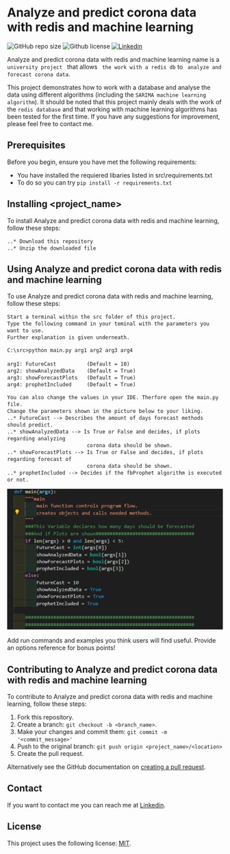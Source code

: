 # Analyze and predict corona data with redis and machine learning

<!--- These are examples. See https://shields.io for others or to customize this set of shields. You might want to include dependencies, project status and licence info here --->
![GitHub repo size](https://img.shields.io/github/repo-size/Salman-F/Analyze-and-predict-corona-data-with-redis)
![Github license](https://img.shields.io/github/license/Salman-F/Analyze-and-predict-corona-data-with-redis) 
[![Linkedin](https://img.shields.io/badge/LinkedIn-0077B5?&logo=linkedin&logoColor=white)](https://www.linkedin.com/)

Analyze and predict corona data with redis and machine learning name is a `university project ` that allows
` the work with a redis db` to ` analyze and forecast corona data`.

This project demonstrates how to work with a database and analyse the data using different algorithms (including the `SARIMA machine learning algorithm`).
It should be noted that this project mainly deals with the work of the `redis database` and that working with machine learning algorithms has been tested for the first time.
If you have any suggestions for improvement, please feel free to contact me.

## Prerequisites

Before you begin, ensure you have met the following requirements:
* You have installed the requiered libaries listed in src\requirements.txt
* To do so you can try `pip install -r requirements.txt`


## Installing <project_name>

To install Analyze and predict corona data with redis and machine learning, follow these steps:
```
..* Download this repository
..* Unzip the downloaded file
```

## Using Analyze and predict corona data with redis and machine learning

To use Analyze and predict corona data with redis and machine learning, follow these steps:

```
Start a terminal within the src folder of this project.
Type the following command in your teminal with the parameters you want to use.
Further explanation is given underneath.
```
```
C:\src>python main.py arg1 arg2 arg3 arg4

arg1: FutureCast          (Default = 10)
arg2: showAnalyzedData    (Default = True)
arg3: showForecastPlots   (Default = True)
arg4: prophetIncluded     (Default = True)
```
```
You can also change the values in your IDE. Therfore open the main.py file.
Change the parameters shown in the picture below to your liking.
..* FutureCast --> Describes the amount of days forecast methods should predict.
..* showAnalyzedData --> Is True or False and decides, if plots regarding analyzing 
                          corona data should be shown.
..* showForecastPlots --> Is True or False and decides, if plots regarding forecast of 
                          corona data should be shown.
..* prophetIncluded --> Decides if the fbProphet algorithm is executed or not.
```
![userChoice](https://github.com/Salman-F/Analyze-and-predict-corona-data-with-redis/blob/main/images/userOptions.png)


Add run commands and examples you think users will find useful. Provide an options reference for bonus points!

## Contributing to Analyze and predict corona data with redis and machine learning

To contribute to Analyze and predict corona data with redis and machine learning, follow these steps:

1. Fork this repository.
2. Create a branch: `git checkout -b <branch_name>`.
3. Make your changes and commit them: `git commit -m '<commit_message>'`
4. Push to the original branch: `git push origin <project_name>/<location>`
5. Create the pull request.

Alternatively see the GitHub documentation on [creating a pull request](https://help.github.com/en/github/collaborating-with-issues-and-pull-requests/creating-a-pull-request).

## Contact

If you want to contact me you can reach me at [Linkedin](https://www.linkedin.com/).

## License

This project uses the following license: [MIT](https://choosealicense.com/licenses/mit/).

